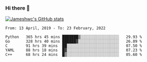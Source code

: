 ### Hi there 👋

[![Jameshwc's GitHub stats](https://github-readme-stats.vercel.app/api?username=jameshwc)](https://github.com/anuraghazra/github-readme-stats)

<!--START_SECTION:waka-->
```text
From: 13 April, 2019 - To: 23 February, 2022

Python   365 hrs 45 mins ███████▒░░░░░░░░░░░░░░░░░   29.93 % 
Go       328 hrs 40 mins ██████▓░░░░░░░░░░░░░░░░░░   26.89 % 
C        91 hrs 39 mins  ██░░░░░░░░░░░░░░░░░░░░░░░   07.50 % 
YAML     88 hrs 18 mins  █▓░░░░░░░░░░░░░░░░░░░░░░░   07.23 % 
C++      68 hrs 24 mins  █▒░░░░░░░░░░░░░░░░░░░░░░░   05.60 % 
```
<!--END_SECTION:waka-->